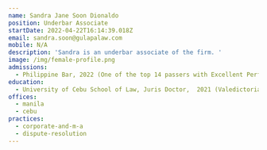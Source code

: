 ```yaml
---
name: Sandra Jane Soon Dionaldo
position: Underbar Associate
startDate: 2022-04-22T16:14:39.018Z
email: sandra.soon@gulapalaw.com
mobile: N/A
description: 'Sandra is an underbar associate of the firm. '
image: /img/female-profile.png
admissions:
  - Philippine Bar, 2022 (One of the top 14 passers with Excellent Performance)
education:
  - University of Cebu School of Law, Juris Doctor,  2021 (Valedictorian)
offices:
  - manila
  - cebu
practices:
  - corporate-and-m-a
  - dispute-resolution
---
```

